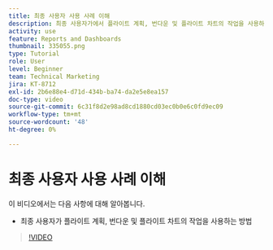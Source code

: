 ```yaml
---
title: 최종 사용자 사용 사례 이해
description: 최종 사용자가에서 플라이트 계획, 번다운 및 플라이트 차트의 작업을 사용하는 방법에 대해 알아봅니다. [!UICONTROL 향상된 분석].
activity: use
feature: Reports and Dashboards
thumbnail: 335055.png
type: Tutorial
role: User
level: Beginner
team: Technical Marketing
jira: KT-8712
exl-id: 2b6e88e4-d71d-434b-ba74-da2e5e8ea157
doc-type: video
source-git-commit: 6c31f8d2e98ad8cd1880cd03ec0b0e6c0fd9ec09
workflow-type: tm+mt
source-wordcount: '48'
ht-degree: 0%

---
```


# 최종 사용자 사용 사례 이해

이 비디오에서는 다음 사항에 대해 알아봅니다.

* 최종 사용자가 플라이트 계획, 번다운 및 플라이트 차트의 작업을 사용하는 방법

>[!VIDEO](https://video.tv.adobe.com/v/335055/?quality=12&learn=on)

